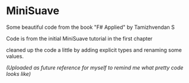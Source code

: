 # MiniSuave
Some beautiful code from the book "F# Applied" by Tamizhvendan S

Code is from the initial MiniSuave tutorial in the first chapter

cleaned up the code a little by adding explicit types and renaming some values.

*(Uploaded as future reference for myself to remind me what pretty code looks like)*
